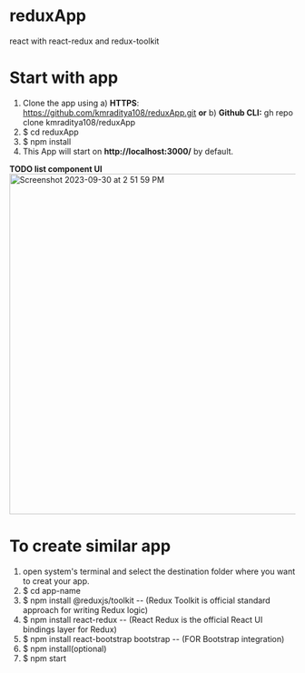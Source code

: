 # reduxApp
react with react-redux and redux-toolkit

# Start with app
1. Clone the app using a) **HTTPS**: https://github.com/kmraditya108/reduxApp.git **or** b) **Github CLI:** gh repo clone kmraditya108/reduxApp
2. $ cd reduxApp
3. $ npm install
4. This App will start on **http://localhost:3000/** by default.

**TODO list component UI**  
<img width="599" alt="Screenshot 2023-09-30 at 2 51 59 PM" src="https://github.com/kmraditya108/reduxApp/assets/24778446/c65ec02e-cca5-4119-ba44-afcbfb5138cc">


# To create similar app
1. open system's terminal and select the destination folder where you want to creat your app.
2. $ cd app-name
3. $ npm install @reduxjs/toolkit -- (Redux Toolkit is official standard approach for writing Redux logic)
4. $ npm install react-redux -- (React Redux is the official React UI bindings layer for Redux)
5. $ npm install react-bootstrap bootstrap -- (FOR Bootstrap integration)
6. $ npm install(optional)
7. $ npm start


